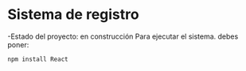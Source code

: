 <h1>Sistema de registro</h1>

-Estado del proyecto: en construcción
Para ejecutar el sistema. debes poner:

```npm install React```
